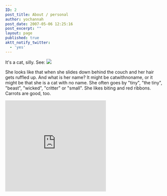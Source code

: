 ```yaml
---
ID: 2
post_title: About / personal
author: yochannah
post_date: 2007-05-06 12:25:16
post_excerpt: ""
layout: page
published: true
aktt_notify_twitter:
  - 'yes'
---
```

It's a cat, silly. See:
<img src="http://www.catwithnoname.com/images/catten.jpg" />

She looks like that when she slides down behind the couch and her hair gets ruffled up. And what is her name? It might be catwithnoname, or it might be that she is a cat with no name. She often goes by "tiny", "the tiny", "beast", "wicked", "critter" or "small". She likes biting and red ribbons. Carrots are good, too.

<iframe src="http://card.ly/yochannah.embed" style="width: 320px; height: 290px; border: 0;"></iframe>